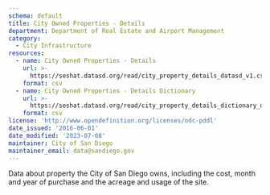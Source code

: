 ```yaml
---
schema: default
title: City Owned Properties - Details
department: Department of Real Estate and Airport Management
category:
  - City Infrastructure
resources:
  - name: City Owned Properties - Details
    url: >-
      https://seshat.datasd.org/read/city_property_details_datasd_v1.csv
    format: csv
  - name: City Owned Properties - Details Dictionary
    url: >-
      https://seshat.datasd.org/read/city_property_details_dictionary_datasd.csv
    format: csv
license: 'http://www.opendefinition.org/licenses/odc-pddl'
date_issued: '2016-06-01'
date_modified: '2023-07-08'
maintainer: City of San Diego
maintainer_email: data@sandiego.gov
---
```

Data about property the City of San Diego owns, including the cost,
month and year of purchase and the acreage and usage of the site.
